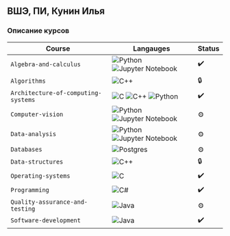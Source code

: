 ## ВШЭ, ПИ, Кунин Илья

### Описание курсов

| Course                              | Langauges                                                                                                                                                                                                                                                                                                    | Status             |
| ----------------------------------- | ------------------------------------------------------------------------------------------------------------------------------------------------------------------------------------------------------------------------------------------------------------------------------------------------------------ | ------------------ |
| `Algebra-and-calculus`              | ![Python](https://img.shields.io/badge/python-3670A0?style=for-the-badge&logo=python&logoColor=ffdd54) ![Jupyter Notebook](https://img.shields.io/badge/jupyter-%23FA0F00.svg?style=for-the-badge&logo=jupyter&logoColor=white)                                                                              | :heavy_check_mark: |
| `Algorithms`                        | ![C++](https://img.shields.io/badge/c++-%2300599C.svg?style=for-the-badge&logo=c%2B%2B&logoColor=white)                                                                                                                                                                                                      | :lock:             |
| `Architecture-of-computing-systems` | ![C](https://img.shields.io/badge/c-%2300599C.svg?style=for-the-badge&logo=c&logoColor=white) ![C++](https://img.shields.io/badge/c++-%2300599C.svg?style=for-the-badge&logo=c%2B%2B&logoColor=white) ![Python](https://img.shields.io/badge/python-3670A0?style=for-the-badge&logo=python&logoColor=ffdd54) | :heavy_check_mark: |
| `Computer-vision`                   | ![Python](https://img.shields.io/badge/python-3670A0?style=for-the-badge&logo=python&logoColor=ffdd54) ![Jupyter Notebook](https://img.shields.io/badge/jupyter-%23FA0F00.svg?style=for-the-badge&logo=jupyter&logoColor=white)                                                                              | :gear:             |
| `Data-analysis`                     | ![Python](https://img.shields.io/badge/python-3670A0?style=for-the-badge&logo=python&logoColor=ffdd54) ![Jupyter Notebook](https://img.shields.io/badge/jupyter-%23FA0F00.svg?style=for-the-badge&logo=jupyter&logoColor=white)                                                                              | :gear:             |
| `Databases`                         | ![Postgres](https://img.shields.io/badge/postgres-%23316192.svg?style=for-the-badge&logo=postgresql&logoColor=white)                                                                                                                                                                                         | :gear:             |
| `Data-structures`                   | ![C++](https://img.shields.io/badge/c++-%2300599C.svg?style=for-the-badge&logo=c%2B%2B&logoColor=white)                                                                                                                                                                                                      | :lock:             |
| `Operating-systems`                 | ![C](https://img.shields.io/badge/c-%2300599C.svg?style=for-the-badge&logo=c&logoColor=white)                                                                                                                                                                                                                | :heavy_check_mark: |
| `Programming`                       | ![C#](https://img.shields.io/badge/c%23-%23239120.svg?style=for-the-badge&logo=c-sharp&logoColor=white)                                                                                                                                                                                                      | :heavy_check_mark: |
| `Quality-assurance-and-testing`     | ![Java](https://img.shields.io/badge/java-%23ED8B00.svg?style=for-the-badge&logo=java&logoColor=white)                                                                                                                                                                                                       | :gear:             |
| `Software-development`              | ![Java](https://img.shields.io/badge/java-%23ED8B00.svg?style=for-the-badge&logo=java&logoColor=white)                                                                                                                                                                                                       | :heavy_check_mark: |

